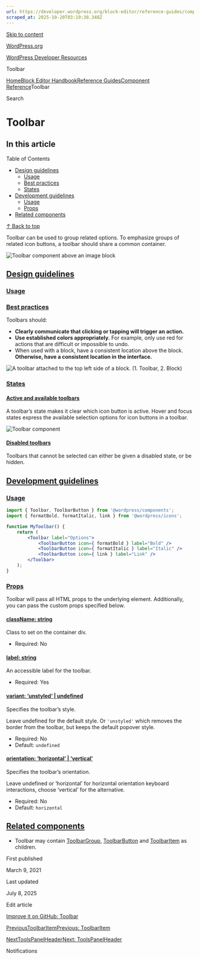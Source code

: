 ```yaml
---
url: https://developer.wordpress.org/block-editor/reference-guides/components/toolbar
scraped_at: 2025-10-20T03:19:38.348Z
---
```


[Skip to content](https://developer.wordpress.org/block-editor/reference-guides/components/toolbar/#wp--skip-link--target)

[WordPress.org](https://wordpress.org/)

[WordPress Developer Resources](https://developer.wordpress.org/)

Toolbar


[Home](https://developer.wordpress.org/)[Block Editor Handbook](https://developer.wordpress.org/block-editor/)[Reference Guides](https://developer.wordpress.org/block-editor/reference-guides/)[Component Reference](https://developer.wordpress.org/block-editor/reference-guides/components/)Toolbar

Search

# Toolbar

## In this article

Table of Contents

- [Design guidelines](https://developer.wordpress.org/block-editor/reference-guides/components/toolbar/#design-guidelines)
  - [Usage](https://developer.wordpress.org/block-editor/reference-guides/components/toolbar/#usage)
  - [Best practices](https://developer.wordpress.org/block-editor/reference-guides/components/toolbar/#best-practices)
  - [States](https://developer.wordpress.org/block-editor/reference-guides/components/toolbar/#states)
- [Development guidelines](https://developer.wordpress.org/block-editor/reference-guides/components/toolbar/#development-guidelines)
  - [Usage](https://developer.wordpress.org/block-editor/reference-guides/components/toolbar/#usage-2)
  - [Props](https://developer.wordpress.org/block-editor/reference-guides/components/toolbar/#props)
- [Related components](https://developer.wordpress.org/block-editor/reference-guides/components/toolbar/#related-components)

[↑ Back to top](https://developer.wordpress.org/block-editor/reference-guides/components/toolbar/#wp--skip-link--target)

Toolbar can be used to group related options. To emphasize groups of related icon buttons, a toolbar should share a common container.

![Toolbar component above an image block](https://i0.wp.com/wordpress.org/gutenberg/files/2019/01/s_96EC471FE9C9D91A996770229947AAB54A03351BDE98F444FD3C1BF0CED365EA_1541782974545_ButtonGroup.png?ssl=1)

## [Design guidelines](https://developer.wordpress.org/block-editor/reference-guides/components/toolbar/\#design-guidelines)

### [Usage](https://developer.wordpress.org/block-editor/reference-guides/components/toolbar/\#usage)

### [Best practices](https://developer.wordpress.org/block-editor/reference-guides/components/toolbar/\#best-practices)

Toolbars should:

- **Clearly communicate that clicking or tapping will trigger an action.**
- **Use established colors appropriately.** For example, only use red for actions that are difficult or impossible to undo.
- When used with a block, have a consistent location above the block. **Otherwise, have a consistent location in the interface.**

![A toolbar attached to the top left side of a block. (1. Toolbar, 2. Block)](https://i0.wp.com/wordpress.org/gutenberg/files/2019/01/s_D8D19E5A314C2D056B8CCC92B2DB5E27164936A0C5ED98A4C2DFDA650BE2A771_1542388042335_toolbar-block.png?ssl=1)

### [States](https://developer.wordpress.org/block-editor/reference-guides/components/toolbar/\#states)

#### [Active and available toolbars](https://developer.wordpress.org/block-editor/reference-guides/components/toolbar/\#active-and-available-toolbars)

A toolbar’s state makes it clear which icon button is active. Hover and focus states express the available selection options for icon buttons in a toolbar.

![Toolbar component](https://i0.wp.com/wordpress.org/gutenberg/files/2019/01/s_96EC471FE9C9D91A996770229947AAB54A03351BDE98F444FD3C1BF0CED365EA_1541784539545_ButtonGroup.png?ssl=1)

#### [Disabled toolbars](https://developer.wordpress.org/block-editor/reference-guides/components/toolbar/\#disabled-toolbars)

Toolbars that cannot be selected can either be given a disabled state, or be hidden.

## [Development guidelines](https://developer.wordpress.org/block-editor/reference-guides/components/toolbar/\#development-guidelines)

### [Usage](https://developer.wordpress.org/block-editor/reference-guides/components/toolbar/\#usage-2)

```jsx
import { Toolbar, ToolbarButton } from '@wordpress/components';
import { formatBold, formatItalic, link } from '@wordpress/icons';

function MyToolbar() {
    return (
        <Toolbar label="Options">
            <ToolbarButton icon={ formatBold } label="Bold" />
            <ToolbarButton icon={ formatItalic } label="Italic" />
            <ToolbarButton icon={ link } label="Link" />
        </Toolbar>
    );
}

```

### [Props](https://developer.wordpress.org/block-editor/reference-guides/components/toolbar/\#props)

Toolbar will pass all HTML props to the underlying element. Additionally, you can pass the custom props specified below.

#### [className: string](https://developer.wordpress.org/block-editor/reference-guides/components/toolbar/\#classname-string)

Class to set on the container div.

- Required: No

#### [label: string](https://developer.wordpress.org/block-editor/reference-guides/components/toolbar/\#label-string)

An accessible label for the toolbar.

- Required: Yes

#### [variant: ‘unstyled’ \| undefined](https://developer.wordpress.org/block-editor/reference-guides/components/toolbar/\#variant-unstyled-undefined)

Specifies the toolbar’s style.

Leave undefined for the default style. Or `'unstyled'` which removes the border from the toolbar, but keeps the default popover style.

- Required: No
- Default: `undefined`

#### [orientation: ‘horizontal’ \| ‘vertical’](https://developer.wordpress.org/block-editor/reference-guides/components/toolbar/\#orientation-horizontal-vertical)

Specifies the toolbar’s orientation.

Leave undefined or ‘horizontal’ for horizontal orientation keyboard interactions, choose ‘vertical’ for the alternative.

- Required: No
- Default: `horizontal`

## [Related components](https://developer.wordpress.org/block-editor/reference-guides/components/toolbar/\#related-components)

- Toolbar may contain [ToolbarGroup](https://developer.wordpress.org/block-editor/reference-guide/components/toolbar-group/), [ToolbarButton](https://developer.wordpress.org/block-editor/reference-guide/components/toolbar-button/) and [ToolbarItem](https://developer.wordpress.org/block-editor/reference-guide/components/toolbar-Item/) as children.

First published

March 9, 2021

Last updated

July 8, 2025

Edit article

[Improve it on GitHub: Toolbar](https://github.com/WordPress/gutenberg/edit/trunk/packages/components/src/toolbar/toolbar/README.md)

[PreviousToolbarItemPrevious: ToolbarItem](https://developer.wordpress.org/block-editor/reference-guides/components/toolbar-item/)

[NextToolsPanelHeaderNext: ToolsPanelHeader](https://developer.wordpress.org/block-editor/reference-guides/components/tools-panel-header/)

Notifications